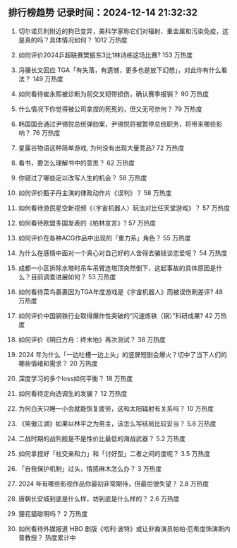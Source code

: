 
## 排行榜趋势 记录时间：2024-12-14 21:32:32
  
  1. 切尔诺贝利附近的狗已变异，美科学家称它们对辐射、重金属和污染免疫，这是真的吗？具体情况如何？ 1012 万热度
    
  2. 如何评价2024乒超联赛樊振东3比1林诗栋这场比赛? 153 万热度
    
  3. 冯骥长文回应 TGA「有失落，有遗憾，更多也是放下幻想」，对此你有什么看法？ 149 万热度
    
  4. 如何看待崔永熙被诊断为前交叉韧带损伤，确认赛季报销？ 90 万热度
    
  5. 什么情况下你觉得被公司拿捏的死死的，但又无可奈何？ 79 万热度
    
  6. 韩国国会通过尹锡悦总统弹劾案，尹锡悦将被暂停总统职务，将带来哪些影响？ 76 万热度
    
  7. 星露谷物语这种简单游戏, 为何没有出现大量竞品? 72 万热度
    
  8. 看书，要怎么理解书中的意思？ 62 万热度
    
  9. 你错过了哪些足以改写人生的机会？ 58 万热度
    
  10. 如何评价甄子丹主演的律政动作片《误判》？ 58 万热度
    
  11. 如何看待游民星空新视频《〈宇宙机器人〉玩法对比任天堂游戏》？ 57 万热度
    
  12. 如何看待欧盟多国发表的《柏林宣言》? 57 万热度
    
  13. 如何评价在各种ACG作品中出现的「重力系」角色？ 55 万热度
    
  14. 为什么在感情中面对一个真心对自己好的人舍得去骗钱谈恋爱呢？ 54 万热度
    
  15. 成都一小区拆除水塔时吊车吊臂连塔顶突然倒下，这起事故的具体原因是什么？目前调查进展如何？ 53 万热度
    
  16. 如何看待菜鸟裹裹因为TGA年度游戏是《宇宙机器人》而被误伤刷差评? 48 万热度
    
  17. 如何评价中国钢铁行业取得爆炸性突破的“闪速炼铁（钢）”科研成果? 42 万热度
    
  18. 如何评价《明日方舟：终末地》再次测试？ 38 万热度
    
  19. 2024 年为什么「一边吐槽一边上头」的竖屏短剧会爆火？切中了当下人们的哪些情绪和需求？ 20 万热度
    
  20. 深度学习的多个loss如何平衡？ 18 万热度
    
  21. 如何看待定向选调生的发展？ 12 万热度
    
  22. 为何白天只睡一小会就能恢复疲劳，这和太阳辐射有关系吗？ 10 万热度
    
  23. 《笑傲江湖》如果以林平之为男主，该怎么写结局比较妥当？ 5.8 万热度
    
  24. 二战时期的战列舰是不是性价比最低的海战武器？ 5.2 万热度
    
  25. 如何拿捏好「社交亲和力」和「讨好型」二者之间的度呢？ 3.5 万热度
    
  26. 「自我保护机制」过头，情感麻木怎么办？ 3 万热度
    
  27. 2024 年有哪些影视作品你最初非常期待，但最后很失望？ 2.8 万热度
    
  28. 唐朝长安城到底是什么样，坊到底是什么样的？ 2.6 万热度
    
  29. 狸花猫聪明吗？ 2 万热度
    
  30. 如何看待外媒报道 HBO 剧版《哈利·波特》或让非裔演员帕帕·厄希度饰演斯内普教授？ 热度累计中
    